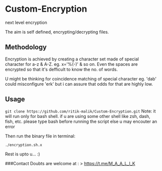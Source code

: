 # Custom-Encryption
next level encryption

The aim is self defined, encrypting/decrypting files.

## Methodology
Encryption is achieved by creating a character set made of special character for a-z & A-Z.
eg. x='%(-)' & so on. Even the spaces are encrypted so that it's defficult to know the no. of words.

U might be thinking for coincidence matching of special character eg. 'dab' could misconfigure 'erk' but i can assure that odds for that are highly low.

## Usage
`git clone https://github.com/ritik-malik/Custom-Encryption.git`
Note: it will run only for bash shell.
if u are using some other shell like zsh, dash, fish, etc. please type bash before running the script else u may encouter an error

Then run the binary file in terminal:

`./encryption.sh.x`

Rest is upto u...  :)

###Contact
Doubts are welcome at : > https://t.me/M_A_A_L_I_K
